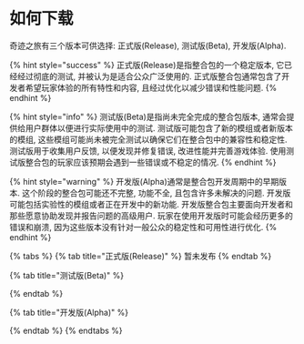 # 如何下载

奇迹之旅有三个版本可供选择: 正式版(Release), 测试版(Beta), 开发版(Alpha).

{% hint style="success" %}
正式版(Release)是指整合包的一个稳定版本, 它已经经过彻底的测试, 并被认为是适合公众广泛使用的. 正式版整合包通常包含了开发者希望玩家体验的所有特性和内容, 且经过优化以减少错误和性能问题.
{% endhint %}

{% hint style="info" %}
测试版(Beta)是指尚未完全完成的整合包版本, 通常会提供给用户群体以便进行实际使用中的测试. 测试版可能包含了新的模组或者新版本的模组, 这些模组可能尚未被完全测试以确保它们在整合包中的兼容性和稳定性. 测试版用于收集用户反馈, 以便发现并修复错误, 改进性能并完善游戏体验. 使用测试版整合包的玩家应该预期会遇到一些错误或不稳定的情况.
{% endhint %}

{% hint style="warning" %}
开发版(Alpha)通常是整合包开发周期中的早期版本. 这个阶段的整合包可能还不完整, 功能不全, 且包含许多未解决的问题. 开发版可能包括实验性的模组或者正在开发中的新功能. 开发版整合包主要面向开发者和那些愿意协助发现并报告问题的高级用户. 玩家在使用开发版时可能会经历更多的错误和崩溃, 因为这些版本没有针对一般公众的稳定性和可用性进行优化.
{% endhint %}

{% tabs %}
{% tab title="正式版(Release)" %}
暂未发布
{% endtab %}

{% tab title="测试版(Beta)" %}

{% endtab %}

{% tab title="开发版(Alpha)" %}

{% endtab %}
{% endtabs %}
